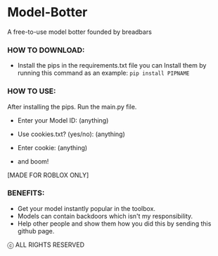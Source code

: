 # Model-Botter
A free-to-use model botter founded by breadbars

### HOW TO DOWNLOAD:

- Install the pips in the requirements.txt file
you can Install them by running this command as an example:
```pip install PIPNAME```

### HOW TO USE:

After installing the pips. Run the main.py file.
- Enter your Model ID: (anything)
- Use cookies.txt? (yes/no): (anything)
- Enter cookie: (anything)

- and boom!

[MADE FOR ROBLOX ONLY]

### BENEFITS:

- Get your model instantly popular in the toolbox.
- Models can contain backdoors which isn't my responsibility.
- Help other people and show them how you did this by sending this github page.

ⓒ ALL RIGHTS RESERVED
